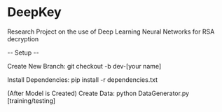 # DeepKey
Research Project on the use of Deep Learning Neural Networks for RSA decryption


-- Setup -- 

Create New Branch: git checkout -b dev-[your name]

Install Dependencies: pip install -r dependencies.txt

(After Model is Created)
Create Data: python DataGenerator.py [training/testing]


